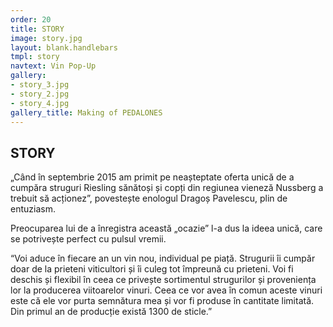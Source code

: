 ```yaml
---
order: 20
title: STORY
image: story.jpg
layout: blank.handlebars
tmpl: story
navtext: Vin Pop-Up
gallery:
- story_3.jpg
- story_2.jpg
- story_4.jpg
gallery_title: Making of PEDALONES
---
```

## STORY

„Când în septembrie 2015 am primit pe neașteptate oferta unică de a cumpăra struguri Riesling sănătoși și copți din regiunea vieneză Nussberg a trebuit să acționez”, povestește enologul Dragoș Pavelescu, plin de entuziasm. 

Preocuparea lui de a înregistra această „ocazie” l-a dus la ideea unică, care se potrivește perfect cu pulsul vremii. 

“Voi aduce în fiecare an un vin nou, individual pe piață. Strugurii îi cumpăr doar de la prieteni viticultori și îi culeg tot împreună cu prieteni. Voi fi deschis și flexibil  în ceea ce privește sortimentul strugurilor și proveniența lor la producerea viitoarelor vinuri. Ceea ce vor avea în comun aceste  vinuri este că ele vor purta semnătura mea și vor fi produse în cantitate limitată. Din primul an de producție există 1300 de sticle.”
